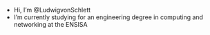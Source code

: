 - Hi, I’m @LudwigvonSchlett
- I’m currently studying for an engineering degree in computing and networking at the ENSISA

<!---
LudwigvonSchlett/LudwigvonSchlett is a ✨ special ✨ repository because its `README.md` (this file) appears on your GitHub profile.
You can click the Preview link to take a look at your changes.
--->
